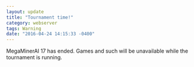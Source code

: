 ```yaml
---
layout: update
title: "Tournament time!"
category: webserver
tags: Warning
date: "2016-04-24 14:15:33 -0400"
---
```


MegaMinerAI 17 has ended. Games and such will be unavailable while the tournament is running.
